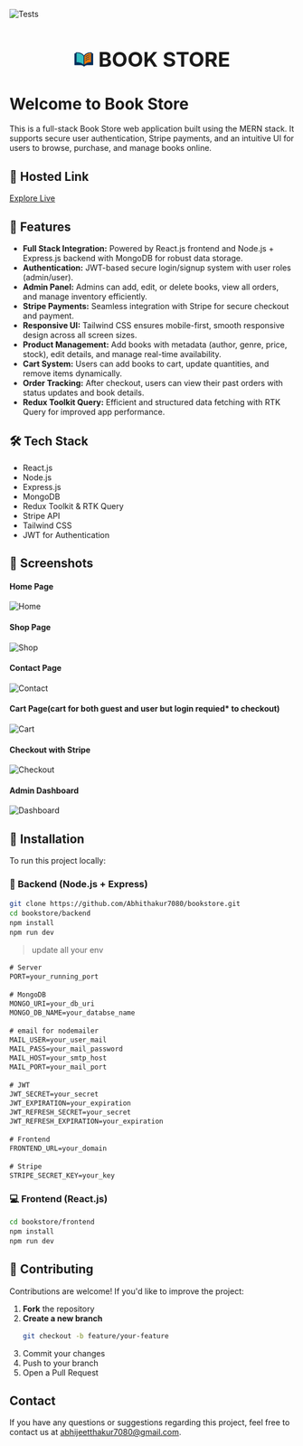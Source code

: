 ![Tests](https://github.com/Abhithakur7080/bookstore/actions/workflows/test.yml/badge.svg)

<h1 align="center" style="font-size: 36px;">
  <img src="./client/src/assets/thumbnail.png" width="35"/> BOOK STORE
</h1>

# Welcome to Book Store 

This is a full-stack Book Store web application built using the MERN stack. It supports secure user authentication, Stripe payments, and an intuitive UI for users to browse, purchase, and manage books online.

## 🔗 Hosted Link
[Explore Live](https://bookstore-1-f5z3.onrender.com)

## 🚀 Features

- **Full Stack Integration:** Powered by React.js frontend and Node.js + Express.js backend with MongoDB for robust data storage.
- **Authentication:** JWT-based secure login/signup system with user roles (admin/user).
- **Admin Panel:** Admins can add, edit, or delete books, view all orders, and manage inventory efficiently.
- **Stripe Payments:** Seamless integration with Stripe for secure checkout and payment.
- **Responsive UI:** Tailwind CSS ensures mobile-first, smooth responsive design across all screen sizes.
- **Product Management:** Add books with metadata (author, genre, price, stock), edit details, and manage real-time availability.
- **Cart System:** Users can add books to cart, update quantities, and remove items dynamically.
- **Order Tracking:** After checkout, users can view their past orders with status updates and book details.
- **Redux Toolkit Query:** Efficient and structured data fetching with RTK Query for improved app performance.

## 🛠️ Tech Stack

- React.js  
- Node.js  
- Express.js  
- MongoDB  
- Redux Toolkit & RTK Query  
- Stripe API  
- Tailwind CSS  
- JWT for Authentication

## 📸 Screenshots

#### Home Page
![Home](https://github.com/user-attachments/assets/a5a65abf-15c2-48ce-bcc7-51d0330f0bfb)


#### Shop Page
![Shop](https://github.com/user-attachments/assets/d8d49ae3-78a0-4e50-b694-e3ac91ce674b)

#### Contact Page
![Contact](https://github.com/user-attachments/assets/5c4d08e0-7bee-4cbf-8ba9-751845d9b74d)

#### Cart Page(cart for both guest and user but login requied* to checkout)
![Cart](https://github.com/user-attachments/assets/a0395f2e-f5e6-4c23-99b4-cfa1bca38a8a)

#### Checkout with Stripe
![Checkout](https://github.com/user-attachments/assets/d1bb58f0-cea5-45dd-b06d-f94efbc2c363)

#### Admin Dashboard
![Dashboard](https://github.com/user-attachments/assets/bd02bc30-5efa-44b2-aa51-d3048e084991)


## 🧩 Installation

To run this project locally:

### 🔐 Backend (Node.js + Express)

```bash
git clone https://github.com/Abhithakur7080/bookstore.git
cd bookstore/backend
npm install
npm run dev
```


> update all your env
```env
# Server
PORT=your_running_port

# MongoDB
MONGO_URI=your_db_uri
MONGO_DB_NAME=your_databse_name

# email for nodemailer
MAIL_USER=your_user_mail
MAIL_PASS=your_mail_password
MAIL_HOST=your_smtp_host
MAIL_PORT=your_mail_port

# JWT
JWT_SECRET=your_secret
JWT_EXPIRATION=your_expiration
JWT_REFRESH_SECRET=your_secret
JWT_REFRESH_EXPIRATION=your_expiration

# Frontend
FRONTEND_URL=your_domain

# Stripe
STRIPE_SECRET_KEY=your_key
```
### 💻 Frontend (React.js)
```bash
cd bookstore/frontend
npm install
npm run dev
```

## 🤝 Contributing

Contributions are welcome! If you'd like to improve the project:

1. **Fork** the repository  
2. **Create a new branch**  
   ```bash
   git checkout -b feature/your-feature
   ```
3. Commit your changes
4. Push to your branch
5. Open a Pull Request

## Contact
If you have any questions or suggestions regarding this project, feel free to contact us at [abhijeetthakur7080@gmail.com](mailto:abhijeetthakur7080@gmail.com).
